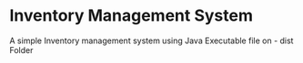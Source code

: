 # Inventory Management System
 A simple Inventory management system using Java
 Executable file on - dist Folder
